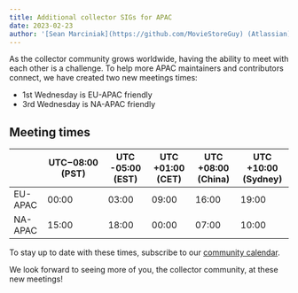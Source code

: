 ```yaml
---
title: Additional collector SIGs for APAC
date: 2023-02-23
author: '[Sean Marciniak](https://github.com/MovieStoreGuy) (Atlassian)'
---
```


As the collector community grows worldwide, having the ability to meet with each
other is a challenge. To help more APAC maintainers and contributors connect,
we have created two new meetings times:

- 1st Wednesday is EU-APAC friendly
- 3rd Wednesday is NA-APAC friendly

## Meeting times

|         | UTC−08:00 (PST) | UTC -05:00 (EST) | UTC +01:00 (CET) | UTC +08:00 (China) | UTC +10:00 (Sydney) |
| ------- | --------------- | ---------------- | ---------------- | ------------------ | ------------------- |
| EU-APAC | 00:00           | 03:00            | 09:00            | 16:00              | 19:00               |
| NA-APAC | 15:00           | 18:00            | 00:00            | 07:00              | 10:00               |

To stay up to date with these times, subscribe to our
[community calendar](https://github.com/open-telemetry/community#calendar).

We look forward to seeing more of you, the collector community, at these new
meetings!
